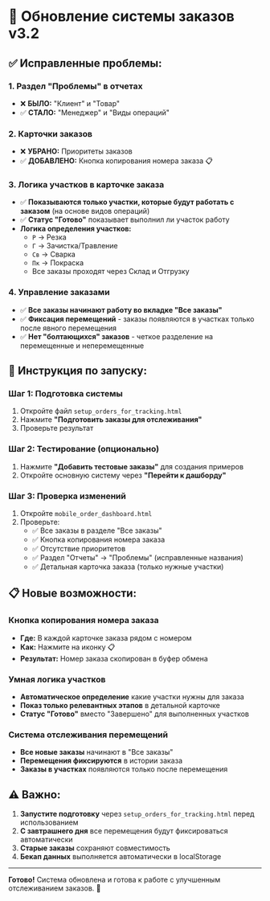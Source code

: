 # 🔧 Обновление системы заказов v3.2

## ✅ Исправленные проблемы:

### 1. Раздел "Проблемы" в отчетах
- ❌ **БЫЛО:** "Клиент" и "Товар"  
- ✅ **СТАЛО:** "Менеджер" и "Виды операций"

### 2. Карточки заказов
- ❌ **УБРАНО:** Приоритеты заказов  
- ✅ **ДОБАВЛЕНО:** Кнопка копирования номера заказа 📋

### 3. Логика участков в карточке заказа
- ✅ **Показываются только участки, которые будут работать с заказом** (на основе видов операций)
- ✅ **Статус "Готово"** показывает выполнил ли участок работу
- **Логика определения участков:**
  - `Р` → Резка
  - `Г` → Зачистка/Травление  
  - `Св` → Сварка
  - `Пк` → Покраска
  - Все заказы проходят через Склад и Отгрузку

### 4. Управление заказами
- ✅ **Все заказы начинают работу во вкладке "Все заказы"**
- ✅ **Фиксация перемещений** - заказы появляются в участках только после явного перемещения
- ✅ **Нет "болтающихся" заказов** - четкое разделение на перемещенные и неперемещенные

## 🚀 Инструкция по запуску:

### Шаг 1: Подготовка системы
1. Откройте файл `setup_orders_for_tracking.html`
2. Нажмите **"Подготовить заказы для отслеживания"**
3. Проверьте результат

### Шаг 2: Тестирование (опционально)
1. Нажмите **"Добавить тестовые заказы"** для создания примеров
2. Откройте основную систему через **"Перейти к дашборду"**

### Шаг 3: Проверка изменений
1. Откройте `mobile_order_dashboard.html`
2. Проверьте:
   - ✅ Все заказы в разделе "Все заказы"
   - ✅ Кнопка копирования номера заказа
   - ✅ Отсутствие приоритетов
   - ✅ Раздел "Отчеты" → "Проблемы" (исправленные названия)
   - ✅ Детальная карточка заказа (только нужные участки)

## 📋 Новые возможности:

### Кнопка копирования номера заказа
- **Где:** В каждой карточке заказа рядом с номером
- **Как:** Нажмите на иконку 📋
- **Результат:** Номер заказа скопирован в буфер обмена

### Умная логика участков
- **Автоматическое определение** какие участки нужны для заказа
- **Показ только релевантных этапов** в детальной карточке
- **Статус "Готово"** вместо "Завершено" для выполненных участков

### Система отслеживания перемещений
- **Все новые заказы** начинают в "Все заказы"
- **Перемещения фиксируются** в истории заказа
- **Заказы в участках** появляются только после перемещения

## ⚠️ Важно:

1. **Запустите подготовку** через `setup_orders_for_tracking.html` перед использованием
2. **С завтрашнего дня** все перемещения будут фиксироваться автоматически  
3. **Старые заказы** сохраняют совместимость
4. **Бекап данных** выполняется автоматически в localStorage

---

**Готово!** Система обновлена и готова к работе с улучшенным отслеживанием заказов. 🎉

